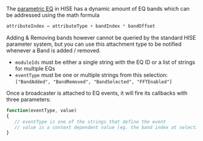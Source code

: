 The [parametric EQ](/hise-modules/effects/list/curveeq) in HISE has a dynamic amount of EQ bands which can be addressed using the math formula

```javascript
attributeIndex = attributeType + bandIndex * bandOffset
```
Adding & Removing bands however cannot be queried by the standard HISE parameter system, but you can use this attachment type to be notified whenever a Band is added / removed.

- `moduleIds` must be either a single string with the EQ ID or a list of strings for multiple EQs
- `eventType` must be one or multiple strings from this selection: `["BandAdded", "BandRemoved", "BandSelected", "FFTEnabled"]`

Once a broadcaster is attached to EQ events, it will fire its callbacks with three parameters:

```javascript
function(eventType, value)
{
   // eventType is one of the strings that define the event
   // value is a context dependent value (eg. the band index at selection)...
}
```
